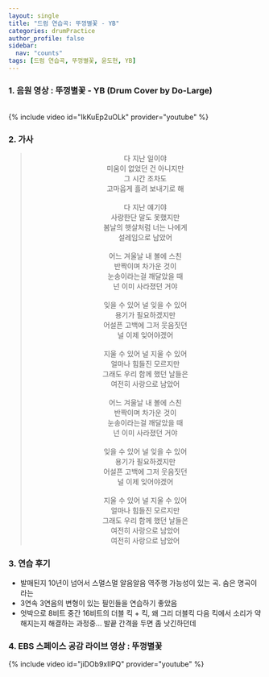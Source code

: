 ```yaml
---
layout: single
title: "드럼 연습곡: 뚜껑별꽃 - YB"
categories: drumPractice
author_profile: false
sidebar:
  nav: "counts"
tags: [드럼 연습곡, 뚜껑별꽃, 윤도현, YB]
---
```


### 1. 음원 영상 : 뚜껑별꽃 - YB (Drum Cover by Do-Large)

<br/>
{% include video id="IkKuEp2uOLk" provider="youtube" %}

### 2. 가사

> <center>다 지난 일이야<br/>미움이 없었던 건 아니지만<br/>그 시간 조차도<br/>고마웁게 흘려 보내기로 해<br/><br/>다 지난 얘기야<br/>사랑한단 말도 못했지만<br/>봄날의 햇살처럼 너는 나에게<br/>설레임으로 남았어<br/><br/>어느 겨울날 내 볼에 스친<br/>반짝이며 차가운 것이<br/>눈송이라는걸 깨달았을 때<br/>넌 이미 사라졌던 거야<br/><br/>잊을 수 있어 널 잊을 수 있어<br/>용기가 필요하겠지만<br/>어설픈 고백에 그저 웃음짓던<br/>널 이제 잊어야겠어<br/><br/>지울 수 있어 널 지울 수 있어<br/>얼마나 힘들진 모르지만<br/>그래도 우리 함께 했던 날들은<br/>여전히 사랑으로 남았어<br/><br/>어느 겨울날 내 볼에 스친<br/>반짝이며 차가운 것이<br/>눈송이라는걸 깨달았을 때<br/>넌 이미 사라졌던 거야<br/><br/>잊을 수 있어 널 잊을 수 있어<br/>용기가 필요하겠지만<br/>어설픈 고백에 그저 웃음짓던<br/>널 이제 잊어야겠어<br/><br/>지울 수 있어 널 지울 수 있어<br/>얼마나 힘들진 모르지만<br/>그래도 우리 함께 했던 날들은<br/>여전히 사랑으로 남았어<br/>여전히 사랑으로 남았어</center>

### 3. 연습 후기

- 발매된지 10년이 넘어서 스멀스멀 알음알음 역주행 가능성이 있는 곡. 숨은 명곡이라는
- 3연속 3연음의 변형이 있는 필인들을 연습하기 좋았음
- 엇박으로 8비트 중간 16비트의 더블 킥 + 킥, 왜 그리 더블킥 다음 킥에서 소리가 약해지는지 해결하는 과정중... 발끝 간격을 두면 좀 낫긴하던데

### 4. EBS 스페이스 공감 라이브 영상 : 뚜껑별꽃

{% include video id="jiDOb9xIIPQ" provider="youtube" %}
